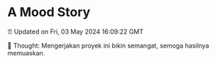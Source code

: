 # A Mood Story

⏰ Updated on Fri, 03 May 2024 16:09:22 GMT

💭 Thought: Mengerjakan proyek ini bikin semangat, semoga hasilnya memuaskan.

